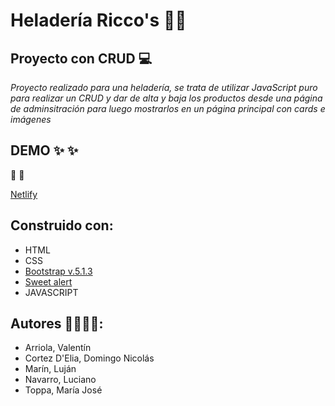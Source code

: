 # Heladería Ricco's 🍦🍨

## Proyecto con CRUD 💻 

*Proyecto realizado para una heladería, 
se trata de utilizar JavaScript puro para realizar un CRUD y dar de alta y baja los productos desde una página de adminsitración para luego mostrarlos en un página principal con cards e imágenes*

## DEMO ✨ ✨ 
🔗 🔗 

[Netlify](https://login.justucuman.gov.ar/login)

## Construido con:

- HTML
- CSS
- [Bootstrap v.5.1.3](https://getbootstrap.com/) 
- [Sweet alert](https://sweetalert2.github.io/#download)
- JAVASCRIPT

## Autores 👩‍💻👩‍💻:

- Arriola, Valentín
- Cortez D'Elia, Domingo Nicolás
- Marín, Luján
- Navarro, Luciano
- Toppa, María José
